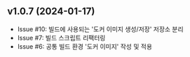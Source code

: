 ## v1.0.7 (2024-01-17)

- Issue #10: 빌드에 사용되는 '도커 이미지 생성/저장' 저장소 분리
- Issue #7: 빌드 스크립트 리팩터링
- Issue #6: 공통 빌드 환경 '도커 이미지' 작성 및 적용
